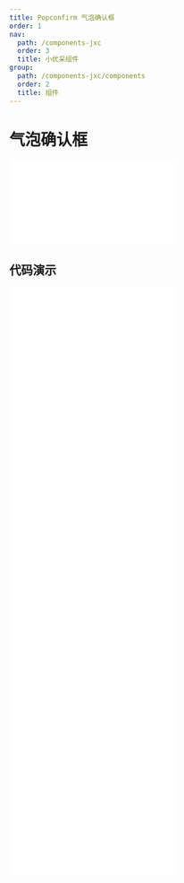 ```yaml
---
title: Popconfirm 气泡确认框
order: 1
nav:
  path: /components-jxc
  order: 3
  title: 小优采组件
group:
  path: /components-jxc/components
  order: 2
  title: 组件
---
```


# 气泡确认框

<div>
<embed src="@docs-common/popconfirm/index.md"></embed>
</div>
        
## 代码演示

<Row gutter=8>

  <Col span=12>
    
  <div class="code-box"><embed src="@abiz-rc-jxc/popconfirm/demo/basic-popconfirm-jxc.md"></embed></div>
          
  <div class="code-box"><embed src="@abiz-rc-jxc/popconfirm/demo/placement-popconfirm-jxc.md"></embed></div>
          
  <div class="code-box"><embed src="@abiz-rc-jxc/popconfirm/demo/icon-popconfirm-jxc.md"></embed></div>
          
  </Col>
          
  <Col span=12>
    
  <div class="code-box"><embed src="@abiz-rc-jxc/popconfirm/demo/locale-popconfirm-jxc.md"></embed></div>
          
  <div class="code-box"><embed src="@abiz-rc-jxc/popconfirm/demo/dynamic-trigger-popconfirm-jxc.md"></embed></div>
          
  <div class="code-box"><embed src="@abiz-rc-jxc/popconfirm/demo/async-popconfirm-jxc.md"></embed></div>
          
  </Col>
          
</Row>
        
<div><embed src="@docs-common/popconfirm/index-api.md"></embed><div>
